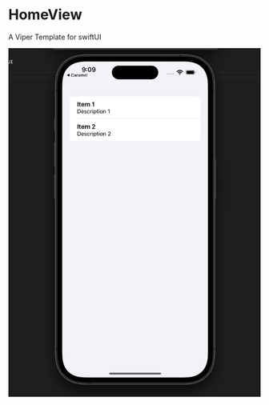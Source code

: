 # HomeView

A Viper Template for swiftUI

![alt text](https://raw.githubusercontent.com/ddh4r4m/HomeView/main/showcase.png)
